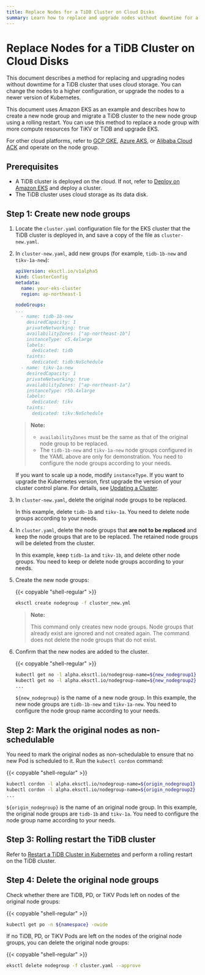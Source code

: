 ```yaml
---
title: Replace Nodes for a TiDB Cluster on Cloud Disks
summary: Learn how to replace and upgrade nodes without downtime for a TiDB cluster that uses cloud storage.
---
```


# Replace Nodes for a TiDB Cluster on Cloud Disks

This document describes a method for replacing and upgrading nodes without downtime for a TiDB cluster that uses cloud storage. You can change the nodes to a higher configuration, or upgrade the nodes to a newer version of Kubernetes.

This document uses Amazon EKS as an example and describes how to create a new node group and migrate a TiDB cluster to the new node group using a rolling restart. You can use this method to replace a node group with more compute resources for TiKV or TiDB and upgrade EKS.

For other cloud platforms, refer to [GCP GKE](deploy-on-gcp-gke.md), [Azure AKS](deploy-on-azure-aks.md), or [Alibaba Cloud ACK](deploy-on-alibaba-cloud.md) and operate on the node group.

## Prerequisites

- A TiDB cluster is deployed on the cloud. If not, refer to [Deploy on Amazon EKS](deploy-on-aws-eks.md) and deploy a cluster.
- The TiDB cluster uses cloud storage as its data disk.

## Step 1: Create new node groups

1. Locate the `cluster.yaml` configuration file for the EKS cluster that the TiDB cluster is deployed in, and save a copy of the file as `cluster-new.yaml`.

2. In `cluster-new.yaml`, add new groups (for example, `tidb-1b-new` and `tikv-1a-new`):

    ```yaml
    apiVersion: eksctl.io/v1alpha5
    kind: ClusterConfig
    metadata:
      name: your-eks-cluster
      region: ap-northeast-1

    nodeGroups:
    ...
      - name: tidb-1b-new
        desiredCapacity: 1
        privateNetworking: true
        availabilityZones: ["ap-northeast-1b"]
        instanceType: c5.4xlarge
        labels:
          dedicated: tidb
        taints:
          dedicated: tidb:NoSchedule
      - name: tikv-1a-new
        desiredCapacity: 1
        privateNetworking: true
        availabilityZones: ["ap-northeast-1a"]
        instanceType: r5b.4xlarge
        labels:
          dedicated: tikv
        taints:
          dedicated: tikv:NoSchedule
    ```

    > **Note:**
    >
    > * `availabilityZones` must be the same as that of the original node group to be replaced.
    > * The `tidb-1b-new` and `tikv-1a-new` node groups configured in the YAML above are only for demonstration. You need to configure the node groups according to your needs.

    If you want to scale up a node, modify `instanceType`. If you want to upgrade the Kubernetes version, first upgrade the version of your cluster control plane. For details, see [Updating a Cluster](https://docs.aws.amazon.com/eks/latest/userguide/update-cluster.html).

3. In `cluster-new.yaml`, delete the original node groups to be replaced.

    In this example, delete `tidb-1b` and `tikv-1a`. You need to delete node groups according to your needs.

4. In `cluster.yaml`, delete the node groups that **are not to be replaced** and keep the node groups that are to be replaced. The retained node groups will be deleted from the cluster.

    In this example, keep `tidb-1a` and `tikv-1b`, and delete other node groups. You need to keep or delete node groups according to your needs.

5. Create the new node groups:

    {{< copyable "shell-regular" >}}

    ```bash
    eksctl create nodegroup -f cluster_new.yml
    ```

    > **Note:**
    >
    > This command only creates new node groups. Node groups that already exist are ignored and not created again. The command does not delete the node groups that do not exist.

6. Confirm that the new nodes are added to the cluster.

    {{< copyable "shell-regular" >}}

    ```bash
    kubectl get no -l alpha.eksctl.io/nodegroup-name=${new_nodegroup1}
    kubectl get no -l alpha.eksctl.io/nodegroup-name=${new_nodegroup2}
    ...
    ```

   `${new_nodegroup}` is the name of a new node group. In this example, the new node groups are `tidb-1b-new` and `tikv-1a-new`. You need to configure the node group name according to your needs.

## Step 2: Mark the original nodes as non-schedulable

You need to mark the original nodes as non-schedulable to ensure that no new Pod is scheduled to it. Run the `kubectl cordon` command:

{{< copyable "shell-regular" >}}

```bash
kubectl cordon -l alpha.eksctl.io/nodegroup-name=${origin_nodegroup1}
kubectl cordon -l alpha.eksctl.io/nodegroup-name=${origin_nodegroup2}
...
```

`${origin_nodegroup}` is the name of an original node group. In this example, the original node groups are `tidb-1b` and `tikv-1a`. You need to configure the node group name according to your needs.

## Step 3: Rolling restart the TiDB cluster

Refer to [Restart a TiDB Cluster in Kubernetes](restart-a-tidb-cluster.md#performing-a-graceful-rolling-restart-to-all-pods-in-a-component) and perform a rolling restart on the TiDB cluster.

## Step 4: Delete the original node groups

Check whether there are TiDB, PD, or TiKV Pods left on nodes of the original node groups:

{{< copyable "shell-regular" >}}

```bash
kubectl get po -n ${namespace} -owide
```

If no TiDB, PD, or TiKV Pods are left on the nodes of the original node groups, you can delete the original node groups:

{{< copyable "shell-regular" >}}

```bash
eksctl delete nodegroup -f cluster.yaml --approve
```

